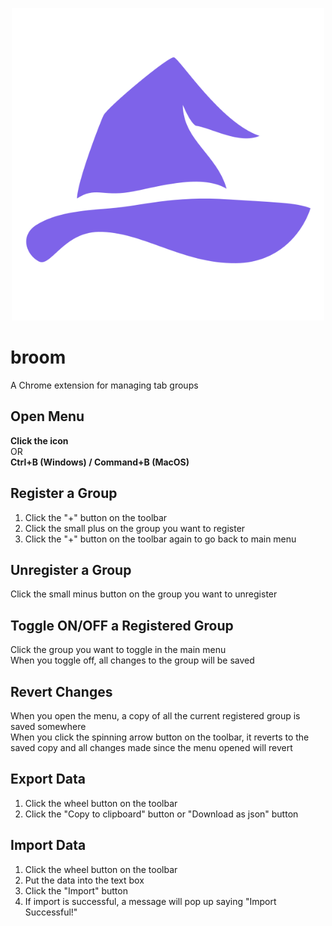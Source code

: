 <p align="center">
  <img width="500px" src="dist/img/broom_icon.svg">
</p>

# broom
A Chrome extension for managing tab groups

## Open Menu
**Click the icon**<br />
OR<br />
**Ctrl+B (Windows) / Command+B (MacOS)**

## Register a Group
1. Click the "+" button on the toolbar
2. Click the small plus on the group you want to register
3. Click the "+" button on the toolbar again to go back to main menu

## Unregister a Group
Click the small minus button on the group you want to unregister

## Toggle ON/OFF a Registered Group
Click the group you want to toggle in the main menu<br />
When you toggle off, all changes to the group will be saved<br />

## Revert Changes
When you open the menu, a copy of all the current registered group is saved somewhere<br />
When you click the spinning arrow button on the toolbar, it reverts to the saved copy and all changes made since the menu opened will revert

## Export Data
1. Click the wheel button on the toolbar
2. Click the "Copy to clipboard" button or "Download as json" button

## Import Data
1. Click the wheel button on the toolbar
2. Put the data into the text box
3. Click the "Import" button
4. If import is successful, a message will pop up saying "Import Successful!"
